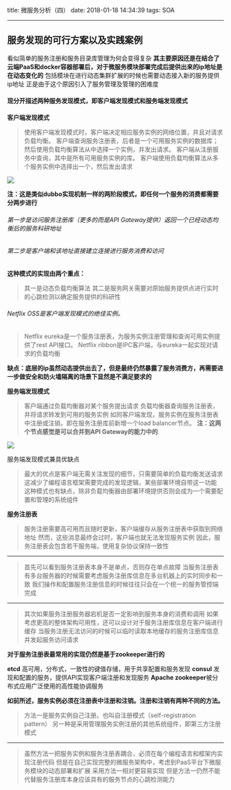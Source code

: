 title: 微服务分析（四）
date: 2018-01-18 14:34:39
tags: SOA

---

## 服务发现的可行方案以及实践案例

看似简单的服务注册和服务目录库管理为何会变得复杂
**其主要原因还是在结合了云端PaaS和docker容器部署后，对于微服务模块部署完成后提供出来的ip地址是在动态变化的**
包括模块在进行动态集群扩展的时候也需要动态接入新的服务提供ip地址
正是由于这个原因引入了服务管理及管理的困难度

#### 现分开描述两种服务发现模式，即客户端发现模式和服务端发现模式

**客户端发现模式**



> 使用客户端发现模式时，客户端决定相应服务实例的网络位置，并且对请求负载均衡。
> 客户端查询服务注册表，后者是一个可用服务实例的数据库；
> 然后使用负载均衡算法从中选择一个实例，并发出请求。
> 客户端从注册服务中查询，其中是所有可用服务实例的库。
> 客户端使用负载均衡算法从多个服务实例中选择出一个，然后发出请求

![](\img\client.png)

**注：这是类似dubbo实现机制一样的两阶段模式，即任何一个服务的消费都需要分两步进行**
###### 第一步是访问服务注册库（更多的而是API Gateway提供）返回一个已经动态均衡后的服务科研地址
###### 第二步是客户端和该地址直接建立连接进行服务消费和访问

**这种模式的实现由两个重点：**
> 其一是动态负载均衡算法
> 其二是服务网关需要对原始服务提供点进行实时的心跳检测以确定服务提供的科研性

###### Netflix OSS是客户端发现模式的绝佳实例。
> Netflix eureka是一个服务注册表，为服务实例注册管理和查询可用实例提供了rest API接口。
> Netflix ribbon是IPC客户端，与eureka一起实现对请求的负载均衡

**缺点：底层的ip虽然动态提供出去了，但是最终仍然暴露了服务消费方，再需要进一步做安全和防火墙隔离的场景下显然是不满足要求的**

**服务端发现模式**

> 客户端通过负载均衡器对某个服务提出请求
> 负载均衡器查询服务注册表，并将请求转发到可用的服务实例
> 如同客户端发现，服务实例在服务注册表中注册或注销，即在服务注册库前新增一个load balancer节点。
**注：这两个节点感觉是可以合并到API Gateway的能力中的**

![](\img\server.png)

服务端发现模式兼具优缺点
> 最大的优点是客户端无需关注发现的细节，只需要简单的负载均衡发送请求
> 这减少了编程语言框架需要完成的发现逻辑，某些部署环境自带这一功能
> 这种模式也有缺点，除非负载均衡器由部署环境提供否则会成为一个需要配置和管理的系统组件

**服务注册表**

> 服务注册需要高可用而且随时更新，客户端缓存从服务注册表中获取到网络地址
> 然而，这些消息最终会过时，客户端也就无法发现服务实例
> 因此，服务注册表会包含若干服务端，使用复杂协议保持一致性

---

> 首先可以看到服务注册表本身不是单点，否则存在单点故障
> 当服务注册表有多台服务器的时候需要考虑服务注册库信息在多台机器上的实时同步和一致
> 我们操作和配置服务注册信息的时候往往只会在一个统一的服务管控端完成

---

> 其次如果服务注册服务器宕机是否一定影响到服务本身的消费和调用
> 如果考虑更高的整体架构可用性，还可以设计对于服务注册库信息在客户端进行缓存
> 当服务注册无法访问的时候可以临时读取本地缓存的服务注册库信息并发起服务访问请求

**对于服务注册表最常用的实现仍然是基于zookeeper进行的**

**etcd**			高可用，分布式，一致性的键值存储，用于共享配置和服务发现
**consul**			发现和配置的服务，提供API实现客户端注册和发现服务
**Apache zookeeper**被分布式应用广泛使用的高性能协调服务

**如前所述，服务实例必须在注册表中注册和注销。注册和注销有两种不同的方法。**

> 方法一是服务实例自己注册。也叫自注册模式（self-registration pattern）
> 另一种是采用管理服务实例注册的其他系统组件，即第三方注册模式

---

> 虽然方法一把服务实例和服务注册表耦合，必须在每个编程语言和框架内实现注册代码
> 但是在自己实现完整的微服务架构中，考虑到PaaS平台下微服务模块的动态部署和扩展
> 采用方法一相对更容易实现
> 但是方法一仍然不能代替服务注册库本身应该具有的服务节点的心跳检测能力